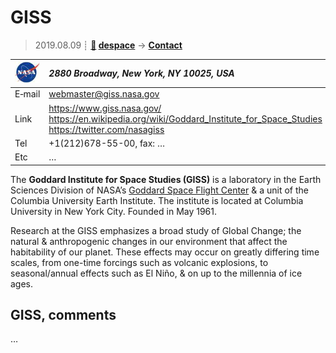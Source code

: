 # GISS
> 2019.08.09 ┊ **[🚀](../index/index.md) [despace](index.md)** → **[Contact](contact.md)**

|[![](f/contact/n/nasa_logo1_thumb.jpg)](f/contact/n/nasa_logo1.png)|*2880 Broadway, New York, NY 10025, USA*|
|:--|:--|
|E‑mail| <webmaster@giss.nasa.gov> |
|Link| <https://www.giss.nasa.gov/><br> <https://en.wikipedia.org/wiki/Goddard_Institute_for_Space_Studies><br> <https://twitter.com/nasagiss> |
|Tel| +1(212)678-55-00, fax: … |
|Etc| … |

The **Goddard Institute for Space Studies (GISS)** is a laboratory in the Earth Sciences Division of NASA’s [Goddard Space Flight Center](zz_gsfc.md) & a unit of the Columbia University Earth Institute. The institute is located at Columbia University in New York City. Founded in May 1961.

Research at the GISS emphasizes a broad study of Global Change; the natural & anthropogenic changes in our environment that affect the habitability of our planet. These effects may occur on greatly differing time scales, from one-time forcings such as volcanic explosions, to seasonal/annual effects such as El Niño, & on up to the millennia of ice ages.


<p style="page-break-after:always"> </p>

## GISS, comments

…

